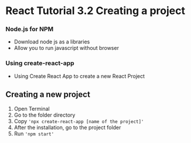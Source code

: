 # React Tutorial 3.2 Creating a project

### Node.js for NPM
- Download node js as a libraries <br/>
- Allow you to run javascript without browser

### Using create-react-app
- Using Create React App to create a new React Project


## Creating a new project
1. Open Terminal
2. Go to the folder directory 
3. Copy ```'npx create-react-app [name of the project]'```
4. After the installation, go to the project folder
5. Run ```'npm start'```


